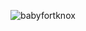 ![babyfortknox](https://user-images.githubusercontent.com/121312707/229455774-0a0fe062-0e9c-43c4-bba5-0f382c40acbb.png)
